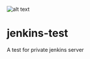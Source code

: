 ![alt text](https://jenkins.tmillz.com/job/jenkins-test/badge/icon?branch=master)

# jenkins-test
A test for private jenkins server 
